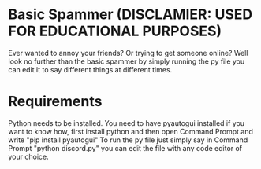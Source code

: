 # Basic Spammer (DISCLAMIER: USED FOR EDUCATIONAL PURPOSES)

Ever wanted to annoy your friends? Or trying to get someone online? Well look no further than the basic spammer by simply running the py file you can edit it to say different things at different times.

# Requirements

Python needs to be installed.
You need to have pyautogui installed if you want to know how, first install python and then open Command Prompt and write "pip install pyautogui"
To run the py file just simply say in Command Prompt "python discord.py" you can edit the file with any code editor of your choice.
